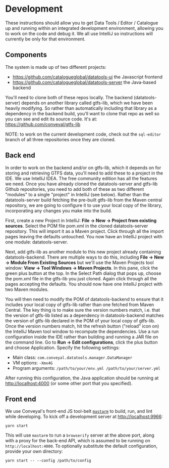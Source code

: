 # Development
These instructions should allow you to get Data Tools / Editor / Catalogue up and running within an integrated development environment, allowing you to work on the code and debug it. We all use IntelliJ so instructions will currently be only for that environment.
## Components
The system is made up of two different projects:

- https://github.com/catalogueglobal/datatools-ui the Javascript frontend
- https://github.com/catalogueglobal/datatools-server the Java-based backend
 
You'll need to clone both of these repos locally.
The backend (datatools-server) depends on another library called gtfs-lib, which we have been heavily modifying. So rather than automatically including that library as a dependency in the backend build, you'll want to clone that repo as well so you can see and edit its source code. It's at: https://github.com/conveyal/gtfs-lib

NOTE: to work on the current development code, check out the `sql-editor` branch of all three repositories once they are cloned.

## Back end
In order to work on the backend and/or on gtfs-lib, which it depends on for storing and retrieving GTFS data, you'll need to add these to a project in the IDE. We use IntelliJ IDEA. The free community edition has all the features we need. 
Once you have already cloned the datatools-server and gtfs-lib Github repositories, you need to add both of these as two different "modules" to a single "project" in IntelliJ (see below). Rather than the datatools-server build fetching the pre-built gtfs-lib from the Maven central repository, we are going to configure it to use your local copy of the library, incorporating any changes you make into the build.

First, create a new Project in IntelliJ: **File -> New -> Project from existing sources**. Select the POM file pom.xml in the cloned datatools-server repository. This will import it as a Maven project. Click through all the import pages leaving the defaults untouched. You now have an IntelliJ project with one module: datatools-server.

Next, add gtfs-lib as another module to this new project already containing datatools-backend. There are multiple ways to do this, including **File -> New -> Module From Existing Sources** but we'll use the Maven Projects tool window: **View -> Tool Windows -> Maven Projects**. In this pane, click the green plus button at the top. In the Select Path dialog that pops up, choose the pom.xml file in the gtfs-lib you just cloned. Again click through all the pages accepting the defaults. You should now have one IntelliJ project with two Maven modules.

You will then need to modify the POM of datatools-backend to ensure that it includes your local copy of gtfs-lib rather than one fetched from Maven Central. The key thing is to make sure the version numbers match, i.e. that the version of gtfs-lib listed as a dependency in datatools-backend matches the version of gtfs-lib declared in the POM of your local copy of gtfs-lib. Once the version numbers match, hit the refresh button ("reload" icon on) the IntelliJ Maven tool window to recompute the dependencies.
Use a run configuration inside the IDE rather than building and running a JAR file on the command line. Go to **Run -> Edit configurations**, click the plus button and choose Application. Specify the following settings:
- Main class: `com.conveyal.datatools.manager.DataManager`
- VM options: `-Xmx4G`
- Program arguments: `/path/to/your/env.yml /path/to/your/server.yml`

After running this configuration, the Java application should be running at [http://localhost:4000](http://localhost:4000) (or some other port that you specified).

## Front end
We use Conveyal's front-end JS tool-belt [`mastarm`](https://github.com/conveyal/mastarm) to build, run, and lint while developing.
To kick off a development server at [http://localhost:9966](http://localhost:9966):
```
yarn start
```
This will use `mastarm` to run a `browserify` server at the above port, along with a proxy for the back-end API, which is assumed to be running on `http://localhost:4000`.
To optionally substitute the default configuration, provide your own directory:
```
yarn start -- --config /path/to/config
```

